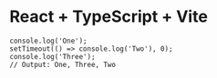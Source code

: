 # React + TypeScript + Vite

```
console.log('One');
setTimeout(() => console.log('Two'), 0);
console.log('Three');
// Output: One, Three, Two


```